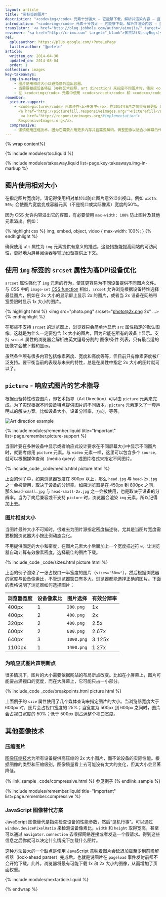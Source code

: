 ```yaml
---
layout: article
title: "带标签的图片"
description: "<code>img</code> 元素十分强大 – 它能够下载，解析并渲染内容 – 且现代浏览器支持多种图像格式。引入能够跨设备的图像，与放置专为桌面浏览器定制的图像没什么不同，只需要几个小调整就能有很好的体验。"
introduction: "<code>img</code> 元素十分强大 – 它能够下载，解析并渲染内容 – 且现代浏览器支持多种图像格式。引入能够跨设备的图像，与放置专为桌面浏览器定制的图像没什么不同，只需要几个小调整就能有很好的体验。"
translator: '<a href="http://blog.jobbole.com/author/aimujie/" target="_blank">埃姆杰</a>、<a href="http://crimx.com" target="_blank">黄杰华(StrayBugs)</a>'
reviewer: '<a href="http://crimx.com" target="_blank">黄杰华(StrayBugs)</a>'
rel:
  gplusauthor: https://plus.google.com/+PeteLePage
  twitterauthor: "@petele"
article:
  written_on: 2014-04-30
  updated_on: 2014-08-04
  order: 1
collection: images
key-takeaways:
  img-in-markup:
    - 图片使用相对大小以避免意外溢出容器。
    - 当需要根据设备特征（亦称艺术指导，art direction）来指定不同图片时，使用 <code>picture</code> 元素。
    - 在 <code>img</code> 元素中使用 <code>srcset</code> 和 <code>x</code> 描述符来提示浏览器在不同密度下选择最佳图片。
remember:
  picture-support:
    - <code>picture</code> 元素还在<b>开发中</b>，在2014年6月之前只有日更版（nightly）可用。因为其强向后兼容性和 
      <a href="http://picturefill.responsiveimages.org/">Picturefill</a> 插件的支持，我们现在就引入进来但建议您谨慎使用。详情参看
       <a href="http://responsiveimages.org/#implementation">
      ResponsiveImages.org</a>。 
  compressive:
    - 谨慎使用压缩技术，因为它需要占用更多内存并且需要解码。调整图像以适合小屏幕的代价是非常昂贵的，在内存和处理能力都非常有限的低端设备上更会是苦不堪言。
---
```


{% wrap content%}

<style>
  img, video, object {
    max-width: 100%;
  }

  img.center {
    display: block;
    margin-left: auto;
    margin-right: auto;
  }
</style>

{% include modules/toc.liquid %}

{% include modules/takeaway.liquid list=page.key-takeaways.img-in-markup %}


## 图片使用相对大小

在指定图片宽度时，请记得使用相对单位以防止图片意外溢出视口。例如 `width: 50%;` 会使图片宽度变成容器元素（不是视口或实际像素）宽度的50%。

因为 CSS 允许内容溢出它的容器，有必要使用 `max-width: 100%` 防止图片及其他元素溢出。例如：

{% highlight css %}
img, embed, object, video {
  max-width: 100%;
}
{% endhighlight %}

确保使用 `alt` 属性为 `img` 元素提供有意义的描述，这些措施能提高网站的可访问性，更好地为屏幕阅读器等辅助设备提供上下文。

## 使用 `img` 标签的 `srcset` 属性为高DPI设备优化

`srcset` 属性强化了 `img` 元素的行为，使其更容易为不同设备提供不同图片文件。与 CSS 中的 `image-set` [CSS function](images-in-css.html#use-image-set-to-provide-high-res-images) 相似，`srcset` 允许浏览根据设备特性选择最佳图片，例如在 2x 大小的显示屏上显示 2x 的图片，或者当 2x 设备在网络带宽受限时显示 1x 大小的图片。

{% highlight html %}
<img src="photo.png" srcset="photo@2x.png 2x" ...>
{% endhighlight %}

在那些不支持 `srcset` 的浏览器上，浏览器只会简单地显示 `src` 属性指定的默认图像。这就是为什么一定要包含 1x 大小的图片，因为它能在所有的设备上显示。支持  `srcset` 属性的浏览器会解析由英文逗号分割的 图像/条件 列表，只有最合适的图像才会被下载和显示。

虽然条件项有很多内容包括像素密度、宽度和高度等等，但目前只有像素密度被广泛支持。要平衡当前的表现与未来的特性，总是在属性中指定 2x 大小的图片就可以了。

## `picture` - 响应式图片的艺术指导

根据设备特性改变图片，即艺术指导（Art Direction）可以由 `picture` 元素来完成。为了实现根据不同设备特点提供图片的不同版本，`picture` 元素定义了一套声明式的解决方案。比如设备大小，设备分辨率，方向，等等。

<img class="center" src="img/art-direction.png" alt="Art direction example"
srcset="img/art-direction.png 1x, img/art-direction-2x.png 2x">

{% include modules/remember.liquid title="Important" list=page.remember.picture-support %}

当图片要在多种设备中显示或者响应式设计要求在不同屏幕大小中显示不同图片时，就要考虑用 `picture` 元素。与 `video` 元素一样，这里可以包含多个 `source`，就可以根据媒体查询（media query）或图片格式来指定不同图片。

{% include_code _code/media.html picture html %}

上面的例子中，如果浏览器宽度在 800px 以上，那么 `head.jpg` 与 `head-2x.jpg` 之一会被使用，取决于设备的分辨率。如果浏览器是在 450px 到 800px 之间，那么`head-small.jpg` 与 `head-small-2x.jpg` 之一会被使用，也是取决于设备的分辨率。当为了向后兼容或不支持 `picture` 时，浏览器会渲染 `img` 元素，所以记得加上去。

### 图片相对大小

当图片最终大小不可知时，很难去为图片源指定密度描述符。尤其是当图片宽度需要根据浏览器大小按比例动态变化。

不用提供固定的大小和密度，在图片元素大小后面加上一个宽度描述符 `w`，让浏览器自动计算有效像素密度，选择最佳的图片下载。

{% include_code _code/sizes.html picture html %}

上面的例子渲染了一张占视口一半宽度的图片（`sizes="50vw"`），然后根据浏览器的宽度与设备像素比，不管浏览器窗口有多大，浏览器都能选择正确的图片。下面的表格说明了浏览器如何选择图片：

<table class="table-4">
  <colgroup>
    <col span="1">
    <col span="1">
    <col span="1">
    <col span="1">
  </colgroup>
  <thead>
    <tr>
      <th data-th="Browser width">浏览器宽度</th>
      <th data-th="Device pixel ratio">设备像素比</th>
      <th data-th="Image used">图片选择</th>
      <th data-th="Effective resolution">有效分辨率</th>
    </tr>
  </thead>
  <tbody>
    <tr>
      <td data-th="Browser width">400px</td>
      <td data-th="Device pixel ratio">1</td>
      <td data-th="Image used"><code>200.png</code></td>
      <td data-th="Effective resolution">1x</td>
    </tr>
    <tr>
      <td data-th="Browser width">400px</td>
      <td data-th="Device pixel ratio">2</td>
      <td data-th="Image used"><code>400.png</code></td>
      <td data-th="Effective resolution">2x</td>
    </tr>
    <tr>
      <td data-th="Browser width">320px</td>
      <td data-th="Device pixel ratio">2</td>
      <td data-th="Image used"><code>400.png</code></td>
      <td data-th="Effective resolution">2.5x</td>
    </tr>
    <tr>
      <td data-th="Browser width">600px</td>
      <td data-th="Device pixel ratio">2</td>
      <td data-th="Image used"><code>800.png</code></td>
      <td data-th="Effective resolution">2.67x</td>
    </tr>
    <tr>
      <td data-th="Browser width">640px</td>
      <td data-th="Device pixel ratio">3</td>
      <td data-th="Image used"><code>1000.png</code></td>
      <td data-th="Effective resolution">3.125x</td>
    </tr>
    <tr>
      <td data-th="Browser width">1100px</td>
      <td data-th="Device pixel ratio">1</td>
      <td data-th="Image used"><code>1400.png</code></td>
      <td data-th="Effective resolution">1.27x</td>
    </tr>
  </tbody>
</table>


### 为响应式图片声明断点

很多情况下，图片的大小需要依据网站的布局断点改变。比如在小屏幕上，图片可能要占满视口的宽度，而在大屏幕上，它可能只占一小部分。

{% include_code _code/breakpoints.html picture html %}

上面例子的 `size` 属性使用了几个媒体查询来指定图片的大小。当浏览器宽度大于 600px 时，图片会占视口宽度的 25%；当宽度为 500px 到 600px 之间时，图片会占视口宽度的 50%；低于 500px 则占满整个视口宽度。

## 其他图像技术

### 压缩图片

[图像压缩技术](http://www.html5rocks.com/en/mobile/high-dpi/#toc-tech-overview)为所有设备提供高压缩的 2x 大小图片，而不论设备的实际性能。根据图像的类型和压缩级别，图像质量看上去可能没有太大的变化，但其大小会显著降低。

{% link_sample _code/compressive.html %}
参见例子
{% endlink_sample %}

{% include modules/remember.liquid title="Important" list=page.remember.compressive %}

### JavaScript 图像替代方案

JavaScript 图像替代是指先检查设备的性能参数，然后“见机行事”。可以通过 `window.devicePixelRatio` 来检测设备像素比，`width` 和 `height` 取得宽高，甚至可以通过 `navigator.connection` 去嗅探网络连接或者发送一个假请求。得到这些信息之后你就可以决定什么情况下加载什么图片。

这种方法最大的一个缺点是使用 JavaScript 意味着图片会延迟加载至少到前瞻解析器（look-ahead parser）完成后。也就是说图片在 `pageload` 事件发射前都不会开始下载。此外，浏览器将最有可能下载 1x 和 2x 大小的图像，从而增加了页面权重。

{% include modules/nextarticle.liquid %}

{% endwrap %}
